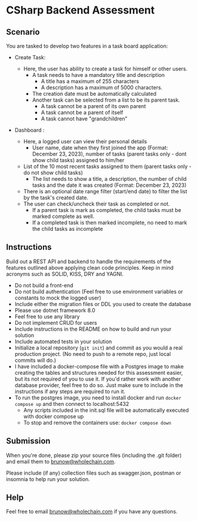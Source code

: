 # CSharp Backend Assessment

## Scenario

You are tasked to develop two features in a task board application:

- Create Task: 
    - Here, the user has ability to create a task for himself or other users.
        - A task needs to have a mandatory title and description
            - A title has a maximum of 255 characters
            - A description has a maximum of 5000 characters.
        - The creation date must be automatically calculated
        - Another task can be selected from a list to be its parent task.
            - A task cannot be a parent of its own parent
            - A task cannot be a parent of itself
            - A task cannot have "grandchildren"

- Dashboard : 
    - Here, a logged user can view their personal details
        - User name, date when they first joined the app (Format: December 23, 2023), number of tasks (parent tasks only - dont show child tasks) assigned to him/her
    - List of the 10 most recent tasks assigned to them (parent tasks only - do not show child tasks) 
        - The list needs to show a title, a description, the number of child tasks and the date it was created (Format: December 23, 2023)
    - There is an optional date range filter (start/end date) to filter the list by the task's created date. 
    - The user can check/uncheck their task as completed or not.
        - If a parent task is mark as completed, the child tasks must be marked complete as well.
        - If a completed task is then marked incomplete, no need to mark the child tasks as incomplete

        
## Instructions

Build out a REST API and backend to handle the requirements of the features outlined above
applying clean code principles. Keep in mind acronyms such as SOLID, KISS, DRY and YAGNI.


- Do not build a front-end
- Do not build authentication (Feel free to use environment variables or constants to mock the logged user)
- Include either the migration files or DDL you used to create the database
- Please use dotnet framework 8.0
- Feel free to use any library
- Do not implement CRUD for users
- Include instructions in the README on how to build and run your solution
- Include automated tests in your solution
- Initialize a local repository (`git init`) and commit as you would a real production project. (No need to push to a remote repo, just local commits will do.)
- I have included a docker-compose file with a Postgres image to make creating the tables and structures needed for this assessment easier, but its not required of you to use it. If you'd rather work with another database provider, feel free to do so. Just make sure to include in the instructions if any steps are required to run it.
- To run the postgres image, you need to install docker and run `docker compose up` and then connect to localhost:5432
    - Any scripts included in the init.sql file will be automatically executed with docker compose up
    - To stop and remove the containers use: `docker compose down`

## Submission

When you're done, please zip your source files (including the .git folder) and email them to brunow@wholechain.com.

Please include (if any) collection files such as swagger.json, postman or insomnia to help run your solution. 

## Help

Feel free to email brunow@wholechain.com if you have any questions.